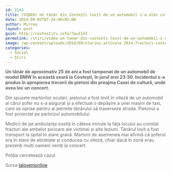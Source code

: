 ```yaml
---
id: 2143
title: (VIDEO) Un tânăr din Costești lovit de un automobil s-a ales cu ambele picioare fracturate
date: 2014-09-02T07:24:06+03:00
author: Mircea
layout: post
guid: http://costestitv.info/?p=2143
permalink: /stiri/video-un-tanar-din-costesti-lovit-de-un-automobil-s-a-ales-cu-ambele-picioare-fracturate/
image: /wp-content/uploads/2014/09/stories.articole.2014.fracturi-costestinsp_21-e1409635387125.jpg
categories:
  - Social
  - Știri
---
```

<p style="color: #666666;">
  <strong>Un tânăr de aproximativ 25 de ani a fost tamponat de un automobil de model BMW în această seară la Costești, în jurul orei 23:30. Incidentul s-a produs în apropierea trecerii de pietoni din preajma Casei de cultură, unde avea loc un concert.</strong><!--more-->
</p>

<p style="color: #666666;">
  Din spusele martorilor oculari, pietonul a fost lovit în viteză de un automobil al cărui șofer nu s-a asigurat și a efectuat o depășire a unei mașini de taxi, care se oprise pentru ai permite tânărului să traverseze strada. Pietonul a fost proiectat pe parbrizul automobilului.
</p>

<p style="color: #666666;">
  Medicii de pe ambulanța sosită în câteva minute la fața locului au constat fracturi ale ambelor picioare ale victimei și alte leziuni. Tânărul lovit a fost transport la spital în stare gravă. Martorii de asemenea mai afirmă că șoferul era în stare de ebrietate și conducea cu viteză, chiar dacă în zonă erau prezenți mulți oameni veniți la concert.
</p>

<p style="color: #666666;">
  Poliția cercetează cazul.
</p>

<p style="color: #666666;">
  Sursa <a href="http://ialovenionline.md" target="_blank">Ialovenionline</a>
</p>